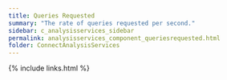 ```yaml
---
title: Queries Requested
summary: "The rate of queries requested per second."
sidebar: c_analysisservices_sidebar
permalink: analysisservices_component_queriesrequested.html
folder: ConnectAnalysisServices
---
```




{% include links.html %}
﻿
